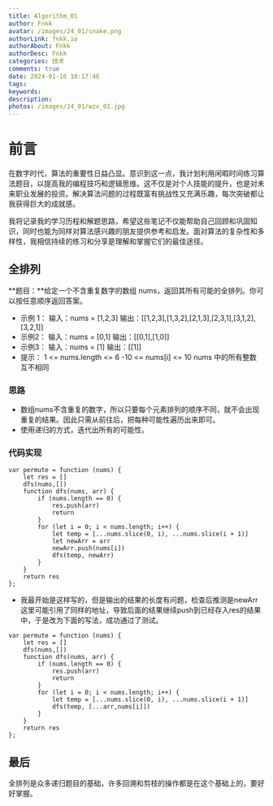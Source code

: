 ```yaml
---
title: Algorithm_01
author: Fnkk
avatar: /images/24_01/snake.png
authorLink: fnkk.io
authorAbout: Fnkk
authorDesc: Fnkk
categories: 技术
comments: true
date: 2024-01-16 10:17:46
tags:
keywords:
description:
photos: /images/24_01/wzx_01.jpg
---
```

# 前言 
在数字时代，算法的重要性日益凸显。意识到这一点，我计划利用闲暇时间练习算法题目，以提高我的编程技巧和逻辑思维。这不仅是对个人技能的提升，也是对未来职业发展的投资。解决算法问题的过程既富有挑战性又充满乐趣，每次突破都让我获得巨大的成就感。

我将记录我的学习历程和解题思路，希望这些笔记不仅能帮助自己回顾和巩固知识，同时也能为同样对算法感兴趣的朋友提供参考和启发。面对算法的复杂性和多样性，我相信持续的练习和分享是理解和掌握它们的最佳途径。
## 全排列
**题目：**给定一个不含重复数字的数组 nums，返回其所有可能的全排列。你可以按任意顺序返回答案。
- 示例 1：
    输入：nums = [1,2,3]
    输出：[[1,2,3],[1,3,2],[2,1,3],[2,3,1],[3,1,2],[3,2,1]]
- 示例2：
    输入：nums = [0,1]
    输出：[[0,1],[1,0]]
- 示例3：
    输入：nums = [1]
    输出：[[1]]
- 提示：
    1 <= nums.length <= 6
    -10 <= nums[i] <= 10
    nums 中的所有整数 互不相同
### 思路
- 数组nums不含重复的数字，所以只要每个元素排列的顺序不同，就不会出现重复的结果。因此只需从前往后，把每种可能性遍历出来即可。
- 使用递归的方式，迭代出所有的可能性。
### 代码实现

```
var permute = function (nums) {
    let res = []
    dfs(nums,[])
    function dfs(nums, arr) {
        if (nums.length == 0) {
            res.push(arr)
            return
        }
        for (let i = 0; i < nums.length; i++) {
            let temp = [...nums.slice(0, i), ...nums.slice(i + 1)]
            let newArr = arr
            newArr.push(nums[i])
            dfs(temp, newArr)
        }
    }
    return res
};
```
- 我最开始是这样写的，但是输出的结果的长度有问题，检查后推测是newArr这里可能引用了同样的地址，导致后面的结果继续push到已经存入res的结果中，于是改为下面的写法，成功通过了测试。


```
var permute = function (nums) {
    let res = []
    dfs(nums,[])
    function dfs(nums, arr) {
        if (nums.length == 0) {
            res.push(arr)
            return
        }
        for (let i = 0; i < nums.length; i++) {
            let temp = [...nums.slice(0, i), ...nums.slice(i + 1)]
            dfs(temp, [...arr,nums[i]])
        }
    }
    return res
};
```
## 最后
全排列是众多递归题目的基础，许多回溯和剪枝的操作都是在这个基础上的，要好好掌握。